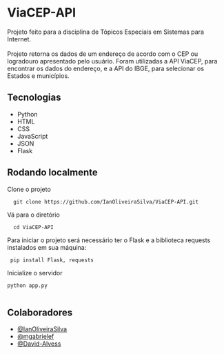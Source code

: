 # ViaCEP-API

Projeto feito para a disciplina de Tópicos Especiais em Sistemas para Internet.\
\
Projeto retorna os dados de um endereço de acordo com o CEP ou logradouro apresentado pelo usuário. Foram utilizadas a API ViaCEP, para encontrar os dados do endereço, e a API do IBGE, para selecionar os Estados e municípios.


## Tecnologias

- Python
- HTML
- CSS
- JavaScript
- JSON
- Flask


## Rodando localmente

Clone o projeto

```
  git clone https://github.com/IanOliveiraSilva/ViaCEP-API.git
```

Vá para o diretório

```
  cd ViaCEP-API
```

Para iniciar o projeto será necessário ter o Flask e a biblioteca requests instalados em sua máquina:

```
 pip install Flask, requests
```
Inicialize o servidor

```
python app.py
 
```


## Colaboradores

- [@IanOliveiraSilva](https://github.com/IanOliveiraSilva)
- [@mgabrielef](https://github.com/mgabrielef)
- [@David-Alvess](https://github.com/David-Alvess)

